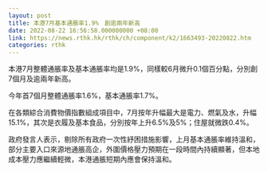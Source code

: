 ```yaml
---
layout: post
title: 本港7月基本通脹率1.9%　創逾兩年新高
date: 2022-08-22 16:56:58.000000000 +08:00
link: https://news.rthk.hk/rthk/ch/component/k2/1663493-20220822.htm
categories: rthk
---
```


本港7月整體通脹率及基本通脹率均是1.9%，同樣較6月微升0.1個百分點，分別創7個月及逾兩年新高。

今年首7個月整體通脹率1.6%，基本通脹率1.7%。

在各類綜合消費物價指數組成項目中，7月按年升幅最大是電力、燃氣及水，升幅15.1%，其次是衣履及基本食品，分別按年上升6.5%及5%；住屋就微跌0.4%。

政府發言人表示，剔除所有政府一次性紓困措施影響，上月基本通脹率維持溫和，部分主要入口來源地通脹高企，外圍價格壓力預期在一段時間內持續顯著，但本地成本壓力應繼續輕微，本港通脹短期內應會保持溫和。
